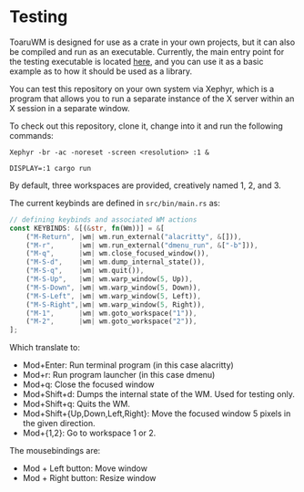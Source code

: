 # Testing

ToaruWM is designed for use as a crate in your own projects, but
it can also be compiled and run as an executable. Currently, the
main entry point for the testing executable is located
[here](src/bin/main.rs), and you can use it as a basic example as
to how it should be used as a library.

You can test this repository on your own system via Xephyr, which
is a program that allows you to run a separate instance of the X server
within an X session in a separate window.

To check out this repository, clone it, change into it and run the following commands:

```shell
Xephyr -br -ac -noreset -screen <resolution> :1 &

DISPLAY=:1 cargo run
```

By default, three workspaces are provided, creatively named 1, 2, and 3.

The current keybinds are defined in `src/bin/main.rs` as:

```rust
// defining keybinds and associated WM actions
const KEYBINDS: &[(&str, fn(Wm))] = &[
    ("M-Return", |wm| wm.run_external("alacritty", &[])),
    ("M-r",      |wm| wm.run_external("dmenu_run", &["-b"])),
    ("M-q",      |wm| wm.close_focused_window()),
    ("M-S-d",    |wm| wm.dump_internal_state()),
    ("M-S-q",    |wm| wm.quit()),
    ("M-S-Up",   |wm| wm.warp_window(5, Up)),
    ("M-S-Down", |wm| wm.warp_window(5, Down)),
    ("M-S-Left", |wm| wm.warp_window(5, Left)),
    ("M-S-Right",|wm| wm.warp_window(5, Right)),
    ("M-1",      |wm| wm.goto_workspace("1")),
    ("M-2",      |wm| wm.goto_workspace("2")),
];
```

Which translate to:

- Mod+Enter: Run terminal program (in this case alacritty)
- Mod+r: Run program launcher (in this case dmenu)
- Mod+q: Close the focused window
- Mod+Shift+d: Dumps the internal state of the WM. Used for testing only.
- Mod+Shift+q: Quits the WM.
- Mod+Shift+{Up,Down,Left,Right}: Move the focused window 5 pixels in the given direction.
- Mod+{1,2}: Go to workspace 1 or 2.

The mousebindings are:

- Mod + Left button: Move window
- Mod + Right button: Resize window
